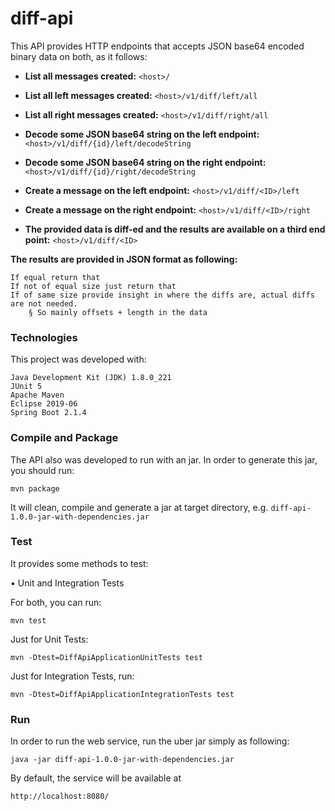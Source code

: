 # diff-api
This API provides HTTP endpoints that accepts JSON base64 encoded binary data on both, as it follows:

* <b>List all messages created:</b> `<host>/`
	 
* <b>List all left messages created:</b> `<host>/v1/diff/left/all`
	 
* <b>List all right messages created:</b> `<host>/v1/diff/right/all`
	 
* <b>Decode some JSON base64 string on the left endpoint:</b> `<host>/v1/diff/{id}/left/decodeString`
	 
* <b>Decode some JSON base64 string on the right endpoint:</b> `<host>/v1/diff/{id}/right/decodeString`

* <b>Create a message on the left endpoint:</b> `<host>/v1/diff/<ID>/left`
        
* <b>Create a message on the right endpoint:</b> `<host>/v1/diff/<ID>/right`

* <b>The provided data is diff-ed and the results are available on a third end point:</b> `<host>/v1/diff/<ID>`


<b>The results are provided in JSON format as following:</b>

    If equal return that
    If not of equal size just return that
    If of same size provide insight in where the diffs are, actual diffs are not needed.
        § So mainly offsets + length in the data

### Technologies

This project was developed with:

    Java Development Kit (JDK) 1.8.0_221
    JUnit 5
    Apache Maven
    Eclipse 2019-06
    Spring Boot 2.1.4  
    
### Compile and Package

The API also was developed to run with an jar. In order to generate this jar, you should run:

    mvn package

It will clean, compile and generate a jar at target directory, e.g. `diff-api-1.0.0-jar-with-dependencies.jar`

### Test

It provides some methods to test:

• Unit and Integration Tests

For both, you can run:

    mvn test

Just for Unit Tests:

    mvn -Dtest=DiffApiApplicationUnitTests test

Just for Integration Tests, run:

    mvn -Dtest=DiffApiApplicationIntegrationTests test
    
### Run

In order to run the web service, run the uber jar simply as following:

    java -jar diff-api-1.0.0-jar-with-dependencies.jar

By default, the service will be available at 

    http://localhost:8080/